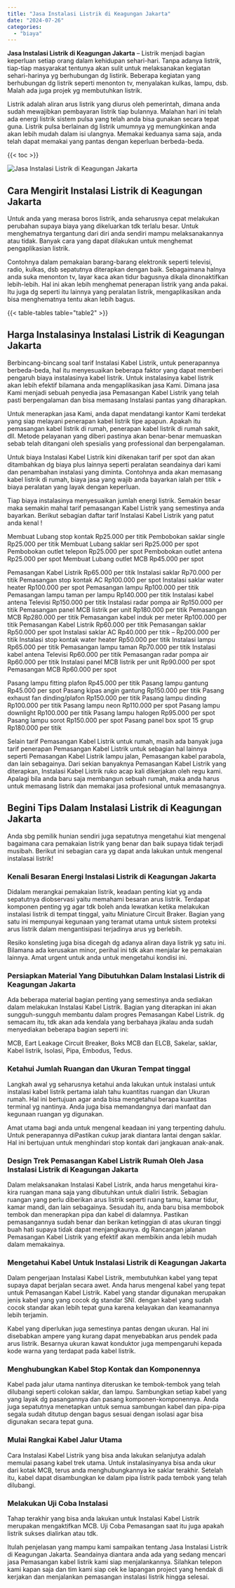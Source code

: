 ```yaml
---
title: "Jasa Instalasi Listrik di Keagungan Jakarta"
date: "2024-07-26"
categories: 
  - "biaya"
---
```


**Jasa Instalasi Listrik di Keagungan Jakarta** – Listrik menjadi bagian keperluan setiap orang dalam kehidupan sehari-hari. Tanpa adanya listrik, tiap-tiap masyarakat tentunya akan sulit untuk melaksanakan kegiatan sehari-harinya yg berhubungan dg listirik. Beberapa kegiatan yang berhubungan dg listrik seperti menonton tv, menyalakan kulkas, lampu, dsb. Malah ada juga projek yg membutuhkan listrik.

Listrik adalah aliran arus listrik yang diurus oleh pemerintah, dimana anda sudah mewajibkan pembayaran listrik tiap bulannya. Malahan hari ini telah ada energi listrik sistem pulsa yang telah anda bisa gunakan secara tepat guna. Listrik pulsa berlainan dg listrik umumnya yg memungkinkan anda akan lebih mudah dalam isi ulangnya. Memakai keduanya sama saja, anda telah dapat memakai yang pantas dengan keperluan berbeda-beda.

{{< toc >}}

![Jasa Instalasi Listrik di Keagungan Jakarta](/images/instalasi-listrik-murah43.png)

## Cara Mengirit Instalasi Listrik di Keagungan Jakarta

Untuk anda yang merasa boros listrik, anda seharusnya cepat melakukan perubahan supaya biaya yang dikeluarkan tdk terlalu besar. Untuk menghematnya tergantung dari diri anda sendiri mampu melaksanakannya atau tidak. Banyak cara yang dapat dilakukan untuk menghemat pengaplikasian listrik.

Contohnya dalam pemakaian barang-barang elektronik seperti televisi, radio, kulkas, dsb sepatutnya diterapkan dengan baik. Sebagaimana halnya anda suka menonton tv, layar kaca akan tidur bagusnya dikala dinonaktifkan lebih-lebih. Hal ini akan lebih menghemat penerapan listrik yang anda pakai. Itu juga dg seperti itu lainnya yang peralatan listrik, mengaplikasikan anda bisa menghematnya tentu akan lebih bagus.

{{< table-tables table="table2" >}}

## Harga Instalasinya Instalasi Listrik di Keagungan Jakarta

Berbincang-bincang soal tarif Instalasi Kabel Listrik, untuk penerapannya berbeda-beda, hal itu menyesuaikan beberapa faktor yang dapat memberi pengaruh biaya instalasinya kabel listrik. Untuk instalasinya kabel listrik akan lebih efektif bilamana anda mengaplikasikan jasa Kami. Dimana jasa Kami menjadi sebuah penyedia jasa Pemasangan Kabel Listrik yang telah pasti berpengalaman dan bisa memasang Instalasi pantas yang diharapkan.

Untuk menerapkan jasa Kami, anda dapat mendatangi kantor Kami terdekat yang siap melayani penerapan kabel listrik tipe apapun. Apakah itu pemasangan kabel listrik di rumah, penerapan kabel listrik di rumah sakit, dll. Metode pelayanan yang diberi pastinya akan benar-benar memuaskan sebab telah ditangani oleh spesialis yang professional dan berpengalaman.

Untuk biaya Instalasi Kabel Listrik kini dikenakan tarif per spot dan akan ditambahkan dg biaya plus lainnya seperti peralatan seandainya dari kami dan penambahan instalasi yang diminta. Contohnya anda akan memasang kabel listrik di rumah, biaya jasa yang wajib anda bayarkan ialah per titik + biaya peralatan yang layak dengan keperluan.

Tiap biaya instalasinya menyesuaikan jumlah energi listrik. Semakin besar maka semakin mahal tarif pemasangan Kabel Listrik yang semestinya anda bayarkan. Berikut sebagian daftar tarif Instalasi Kabel Listrik yang patut anda kenal !

Membuat Lubang stop kontak Rp25.000 per titik Pembobokan saklar single Rp25.000 per titik Membuat Lubang saklar seri Rp25.000 per spot Pembobokan outlet telepon Rp25.000 per spot Pembobokan outlet antena Rp25.000 per spot Membuat Lubang outlet MCB Rp45.000 per spot

Pemasangan Kabel Listrik Rp65.000 per titik Instalasi saklar Rp70.000 per titik Pemasangan stop kontak AC Rp100.000 per spot Instalasi saklar water heater Rp100.000 per spot Pemasangan lampu Rp100.000 per titik Pemasangan lampu taman per lampu Rp140.000 per titik Instalasi kabel antena Televisi Rp150.000 per titik Instalasi radar pompa air Rp150.000 per titik Pemasangan panel MCB listrik per unit Rp180.000 per titik Pemasangan MCB Rp280.000 per titik Pemasangan kabel induk per meter Rp100.000 per titik Pemasangan Kabel Listrik Rp60.000 per titik Pemasangan saklar Rp50.000 per spot Instalasi saklar AC Rp40.000 per titik – Rp200.000 per titik Instalasi stop kontak water heater Rp50.000 per titik Instalasi lampu Rp65.000 per titik Pemasangan lampu taman Rp70.000 per titik Instalasi kabel antena Televisi Rp60.000 per titik Pemasangan radar pompa air Rp60.000 per titik Instalasi panel MCB listrik per unit Rp90.000 per spot Pemasangan MCB Rp60.000 per spot

Pasang lampu fitting plafon Rp45.000 per titik Pasang lampu gantung Rp45.000 per spot Pasang kipas angin gantung Rp150.000 per titik Pasang exhaust fan dinding/plafon Rp150.000 per titik Pasang lampu dinding Rp100.000 per titik Pasang lampu neon Rp110.000 per spot Pasang lampu downlight Rp100.000 per titik Pasang lampu halogen Rp95.000 per spot Pasang lampu sorot Rp150.000 per spot Pasang panel box spot 15 grup Rp180.000 per titik

Selain tarif Pemasangan Kabel Listrik untuk rumah, masih ada banyak juga tarif penerapan Pemasangan Kabel Listrik untuk sebagian hal lainnya seperti Pemasangan Kabel Listrik lampu jalan, Pemasangan kabel parabola, dan lain sebagainya. Dari sekian banyaknya Pemasangan Kabel Listrik yang diterapkan, Instalasi Kabel Listrik ruko acap kali dikerjakan oleh regu kami. Apalagi bila anda baru saja membangun sebuah rumah, maka anda harus untuk memasang listrik dan memakai jasa profesional untuk memasangnya.

## Begini Tips Dalam Instalasi Listrik di Keagungan Jakarta


Anda sbg pemilik hunian sendiri juga sepatutnya mengetahui kiat mengenal bagaimana cara pemakaian listrik yang benar dan baik supaya tidak terjadi musibah. Berikut ini sebagian cara yg dapat anda lakukan untuk mengenal instalasai listrik!

### Kenali Besaran Energi Instalasi Listrik di Keagungan Jakarta

Didalam merangkai pemakaian listrik, keadaan penting kiat yg anda sepatutnya diobservasi yaitu memahami besaran arus listrik. Terdapat komponen penting yg agar tdk boleh anda lewatkan ketika melakukan instalasi listrik di tempat tinggal, yaitu Miniature Circuit Braker. Bagian yang satu ini mempunyai kegunaan yang teramat utama untuk sistem proteksi arus listrik dalam mengantisipasi terjadinya arus yg berlebih.

Resiko konsleting juga bisa dicegah dg adanya aliran daya listrik yg satu ini. Bilamana ada kerusakan minor, perihal ini tdk akan menjalar ke pemakaian lainnya. Amat urgent untuk anda untuk mengetahui kondisi ini.

### Persiapkan Material Yang Dibutuhkan Dalam Instalasi Listrik di Keagungan Jakarta

Ada beberapa material bagian penting yang semestinya anda sediakan dalam melakukan Instalasi Kabel Listrik. Bagian yang diterapkan ini akan sungguh-sungguh membantu dalam progres Pemasangan Kabel Listrik. dg semacam itu, tdk akan ada kendala yang berbahaya jikalau anda sudah menyediakan beberapa bagian seperti ini:

MCB, Eart Leakage Circuit Breaker, Boks MCB dan ELCB, Sakelar, saklar, Kabel listrik, Isolasi, Pipa, Embodus, Tedus.

### Ketahui Jumlah Ruangan dan Ukuran Tempat tinggal

Langkah awal yg seharusnya ketahui anda lakukan untuk instalasi untuk instalasi kabel listrik pertama ialah tahu kuantitas ruangan dan Ukuran rumah. Hal ini bertujuan agar anda bisa mengetahui berapa kuantitas terminal yg nantinya. Anda juga bisa memandangnya dari manfaat dan kegunaan ruangan yg digunakan.

Amat utama bagi anda untuk mengenal keadaan ini yang terpenting dahulu. Untuk penerapannya diPastikan cukup jarak diantara lantai dengan saklar. Hal ini bertujuan untuk menghindari stop kontak dari jangkauan anak-anak.

### Design Trek Pemasangan Kabel Listrik Rumah Oleh Jasa Instalasi Listrik di Keagungan Jakarta

Dalam melaksanakan Instalasi Kabel Listrik, anda harus mengetahui kira-kira ruangan mana saja yang dibutuhkan untuk dialiri listrik. Sebagian ruangan yang perlu diberikan arus listrik seperti ruang tamu, kamar tidur, kamar mandi, dan lain sebagainya. Sesudah itu, anda baru bisa membobok tembok dan menerapkan pipa dan kabel di dalamnya. Pastikan pemasangannya sudah benar dan berikan ketinggian di atas ukuran tinggi buah hati supaya tidak dapat menjangkaunya. dg Rancangan jalanan Pemasangan Kabel Listrik yang efektif akan membikin anda lebih mudah dalam memakainya.

### Mengetahui Kabel Untuk Instalasi Listrik di Keagungan Jakarta

Dalam pengerjaan Instalasi Kabel Listrik, membutuhkan kabel yang tepat supaya dapat berjalan secara awet. Anda harus mengenal kabel yang tepat untuk Pemasangan Kabel Listrik. Kabel yang standar digunakan merupakan jenis kabel yang yang cocok dg standar SNI. dengan kabel yang sudah cocok standar akan lebih tepat guna karena kelayakan dan keamanannya lebih terjamin.

Kabel yang diperlukan juga semestinya pantas dengan ukuran. Hal ini disebabkan ampere yang kurang dapat menyebabkan arus pendek pada arus listrik. Besarnya ukuran kawat konduktor juga mempengaruhi kepada kode warna yang terdapat pada kabel listrik.

### Menghubungkan Kabel Stop Kontak dan Komponennya

Kabel pada jalur utama nantinya diteruskan ke tembok-tembok yang telah dilubangi seperti colokan saklar, dan lampu. Sambungkan setiap kabel yang yang layak dg pasangannya dan pasang komponen-komponennya. Anda juga sepatutnya menetapkan untuk semua sambungan kabel dan pipa-pipa segala sudah ditutup dengan bagus sesuai dengan isolasi agar bisa digunakan secara tepat guna.

### Mulai Rangkai Kabel Jalur Utama

Cara Instalasi Kabel Listrik yang bisa anda lakukan selanjutya adalah memulai pasang kabel trek utama. Untuk instalasinyanya bisa anda ukur dari kotak MCB, terus anda menghubungkannya ke saklar terakhir. Setelah itu, kabel dapat disambungkan ke dalam pipa listrik pada tembok yang telah dilubangi.

### Melakukan Uji Coba Instalasi

Tahap terakhir yang bisa anda lakukan untuk Instalasi Kabel Listrik merupakan mengaktifkan MCB. Uji Coba Pemasangan saat itu juga apakah listrik sukses dialirkan atau tdk.

Itulah penjelasan yang mampu kami sampaikan tentang Jasa Instalasi Listrik di Keagungan Jakarta. Seandainya diantara anda ada yang sedang mencari jasa Pemasangan kabel listrik kami siap menjalankannya. Silahkan telepon kami kapan saja dan tim kami siap cek ke lapangan project yang hendak di kerjakan dan menjalankan pemasangan instalasi listrik hingga selesai.
